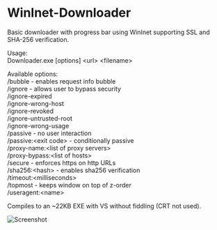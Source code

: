 WinInet-Downloader
========

Basic downloader with progress bar using WinInet supporting SSL and SHA-256 verification.

Usage:  
Downloader.exe [options] &lt;url&gt; &lt;filename&gt;

Available options:  
/bubble - enables request info bubble  
/ignore - allows user to bypass security  
/ignore-expired  
/ignore-wrong-host  
/ignore-revoked  
/ignore-untrusted-root  
/ignore-wrong-usage  
/passive - no user interaction  
/passive:&lt;exit code&gt; - conditionally passive  
/proxy-name:&lt;list of proxy servers&gt;  
/proxy-bypass:&lt;list of hosts&gt;  
/secure - enforces https on http URLs  
/sha256:&lt;hash&gt; - enables sha256 verification  
/timeout:&lt;milliseconds&gt;  
/topmost - keeps window on top of z-order  
/useragent:&lt;name&gt;

Compiles to an ~22KB EXE with VS without fiddling (CRT not used).

![Screenshot](https://github.com/datadiode/WinInet-Downloader/blob/master/screenshot.png)
